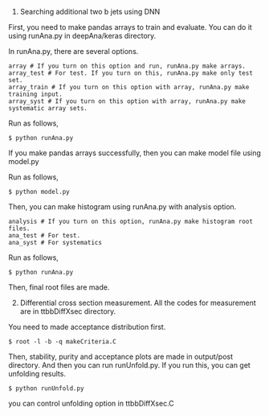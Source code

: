 1. Searching additional two b jets using DNN

First, you need to make pandas arrays to train and evaluate. You can do it using runAna.py in deepAna/keras directory.

In runAna.py, there are several options.
~~~
array # If you turn on this option and run, runAna.py make arrays.
array_test # For test. If you turn on this, runAna.py make only test set.
array_train # If you turn on this option with array, runAna.py make training input.
array_syst # If you turn on this option with array, runAna.py make systematic array sets.
~~~

Run as follows,

~~~
$ python runAna.py
~~~

If you make pandas arrays successfully, then you can make model file using model.py

Run as follows,

~~~
$ python model.py
~~~

Then, you can make histogram using runAna.py with analysis option.
~~~
analysis # If you turn on this option, runAna.py make histogram root files.
ana_test # For test.
ana_syst # For systematics
~~~

Run as follows,

~~~
$ python runAna.py
~~~

Then, final root files are made.

2. Differential cross section measurement.
All the codes for measurement are in ttbbDiffXsec directory.

You need to made acceptance distribution first.

~~~
$ root -l -b -q makeCriteria.C
~~~

Then, stability, purity and acceptance plots are made in output/post directory.
And then you can run runUnfold.py. If you run this, you can get unfolding results.

~~~
$ python runUnfold.py
~~~

you can control unfolding option in ttbbDiffXsec.C






